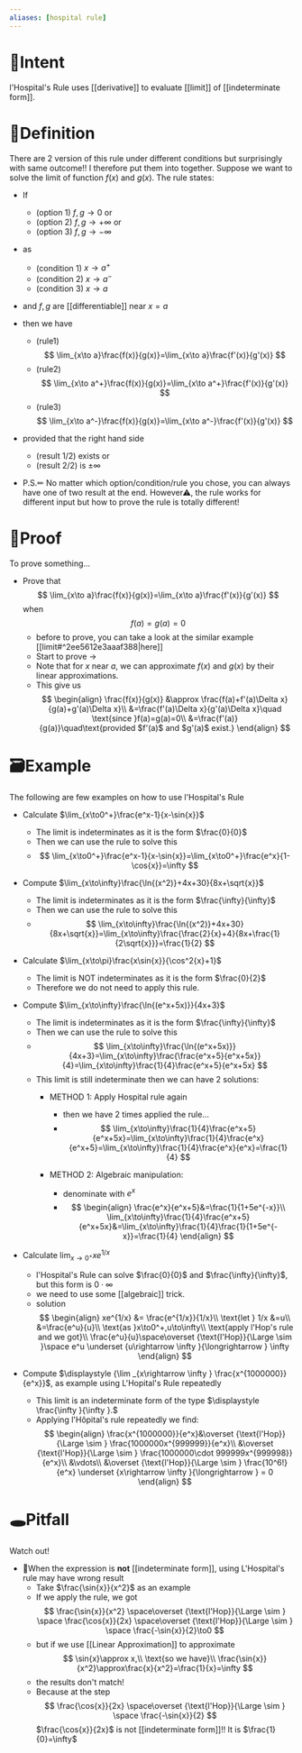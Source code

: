 ```yaml
---
aliases: [hospital rule]
---
```


# 🎯Intent
l'Hospital's Rule uses [[derivative]] to evaluate [[limit]] of [[indeterminate form]].

# 📝Definition
There are 2 version of this rule under different conditions but surprisingly with same outcome!! I therefore put them into together. Suppose we want to solve the limit of function $f(x)$ and $g(x)$. The rule states:
- If
    - (option 1) $f,g\to0$ or
    - (option 2) $f,g\to+\infty$ or
    - (option 3) $f,g\to-\infty$
    
- as
    - (condition 1) $x\to a^+$
    - (condition 2) $x\to a^-$
    - (condition 3) $x\to a$
    
- and $f,g$ are [[differentiable]] near $x=a$
- then we have
    - (rule1)
      $$
      \lim_{x\to a}\frac{f(x)}{g(x)}=\lim_{x\to a}\frac{f'(x)}{g'(x)}
      $$
    - (rule2)
      $$
      \lim_{x\to a^+}\frac{f(x)}{g(x)}=\lim_{x\to a^+}\frac{f'(x)}{g'(x)}
      $$
    - (rule3)
      $$
      \lim_{x\to a^-}\frac{f(x)}{g(x)}=\lim_{x\to a^-}\frac{f'(x)}{g'(x)}
      $$
    
- provided that the right hand side
    - (result 1/2) exists or
    - (result 2/2) is $\pm\infty$
    
- P.S.✏ No matter which option/condition/rule you chose, you can always have one of two result at the end. However⚠, the rule works for different input but how to prove the rule is totally different!

# 📏Proof 
To prove something...
- Prove that
  $$
  \lim_{x\to a}\frac{f(x)}{g(x)}=\lim_{x\to a}\frac{f'(x)}{g'(x)}
  $$
  when
  $$
  f(a)=g(a)=0
  $$
    - before to prove, you can take a look at the similar example [[limit#^2ee5612e3aaaf388|here]]
    - Start to prove ->
    - Note that for $x$ near $a$, we can approximate $f(x)$ and $g(x)$ by their linear approximations.
    - This give us
      $$
      \begin{align}
      \frac{f(x)}{g(x)} &\approx \frac{f(a)+f'(a)\Delta x}{g(a)+g'(a)\Delta x}\\
      &=\frac{f'(a)\Delta x}{g'(a)\Delta x}\quad \text{since }f(a)=g(a)=0\\
      &=\frac{f'(a)}{g(a)}\quad\text{provided $f'(a)$ and $g'(a)$ exist.}
      \end{align}
      $$
    
# 🗃Example
The following are few examples on how to use l'Hospital's Rule
- Calculate $\lim_{x\to0^+}\frac{e^x-1}{x-\sin{x}}$
    - The limit is indeterminates as it is the form $\frac{0}{0}$
    - Then we can use the rule to solve this
    - $$
      \lim_{x\to0^+}\frac{e^x-1}{x-\sin{x}}=\lim_{x\to0^+}\frac{e^x}{1-\cos{x}}=\infty
      $$
    
- Compute $\lim_{x\to\infty}\frac{\ln{(x^2)}+4x+30}{8x+\sqrt{x}}$
    - The limit is indeterminates as it is the form $\frac{\infty}{\infty}$
    - Then we can use the rule to solve this
    - $$
      \lim_{x\to\infty}\frac{\ln{(x^2)}+4x+30}{8x+\sqrt{x}}=\lim_{x\to\infty}\frac{\frac{2}{x}+4}{8x+\frac{1}{2\sqrt{x}}}=\frac{1}{2}
      $$
    
- Calculate $\lim_{x\to\pi}\frac{x\sin{x}}{\cos^2{x}+1}$
    - The limit is NOT indeterminates as it is the form $\frac{0}{2}$
    - Therefore we do not need to apply this rule.
    
- Compute $\lim_{x\to\infty}\frac{\ln{(e^x+5x)}}{4x+3}$
    - The limit is indeterminates as it is the form $\frac{\infty}{\infty}$
    - Then we can use the rule to solve this
    - $$
      \lim_{x\to\infty}\frac{\ln{(e^x+5x)}}{4x+3}=\lim_{x\to\infty}\frac{\frac{e^x+5}{e^x+5x}}{4}=\lim_{x\to\infty}\frac{1}{4}\frac{e^x+5}{e^x+5x}
      $$
    - This limit is still indeterminate then we can have 2 solutions:
        - METHOD 1: Apply Hospital rule again
            - then we have 2 times applied the rule...
            - $$
              \lim_{x\to\infty}\frac{1}{4}\frac{e^x+5}{e^x+5x}=\lim_{x\to\infty}\frac{1}{4}\frac{e^x}{e^x+5}=\lim_{x\to\infty}\frac{1}{4}\frac{e^x}{e^x}=\frac{1}{4}
              $$
            
        - METHOD 2: Algebraic manipulation:
            - denominate with $e^x$
            - $$
              \begin{align}
              \frac{e^x}{e^x+5}&=\frac{1}{1+5e^{-x}}\\
              \lim_{x\to\infty}\frac{1}{4}\frac{e^x+5}{e^x+5x}&=\lim_{x\to\infty}\frac{1}{4}\frac{1}{1+5e^{-x}}=\frac{1}{4}
              \end{align}
              $$
            
- Calculate $\lim_{x\to0^+}xe^{1/x}$
    - l'Hospital's Rule can solve $\frac{0}{0}$ and $\frac{\infty}{\infty}$, but this form is $0\cdot\infty$
    - we need to use some [[algebraic]] trick.
    - solution
      $$
      \begin{align}
      xe^{1/x} &= \frac{e^{1/x}}{1/x}\\ 
      \text{let } 1/x &=u\\
      &=\frac{e^u}{u}\\
      \text{as }x\to0^+,u\to\infty\\
      \text{apply l'Hop's rule and we got}\\
      \frac{e^u}{u}\space\overset {\text{l'Hop}}{\Large \sim }\space e^u \underset {u\rightarrow \infty }{\longrightarrow } \infty
      \end{align}
      $$
    
- Compute $\displaystyle {\lim _{x\rightarrow \infty } \frac{x^{1000000}}{e^x}}$, as example using L'Hopital's Rule repeatedly
    - This limit is an indeterminate form of the type $\displaystyle \frac{\infty }{\infty }.$
    - Applying l'Hôpital's rule repeatedly we find:
      $$
      \begin{align}
      \frac{x^{1000000}}{e^x}&\overset {\text{l'Hop}}{\Large \sim } \frac{1000000x^{999999}}{e^x}\\
      &\overset {\text{l'Hop}}{\Large \sim } \frac{1000000\cdot 999999x^{999998}}{e^x}\\
      &\vdots\\
      &\overset {\text{l'Hop}}{\Large \sim } \frac{10^6!}{e^x} \underset {x\rightarrow \infty }{\longrightarrow } = 0
      \end{align}
      $$
    
# 🕳Pitfall
Watch out!
- 📌When the expression is **not** [[indeterminate form]], using L'Hospital's rule may have wrong result
    - Take $\frac{\sin{x}}{x^2}$ as an example
    - If we apply the rule, we got
      $$
      \frac{\sin{x}}{x^2} 
      \space\overset {\text{l'Hop}}{\Large \sim } \space
      \frac{\cos{x}}{2x}
      \space\overset {\text{l'Hop}}{\Large \sim } \space
      \frac{-\sin{x}}{2}\to0
      $$
    - but if we use [[Linear Approximation]] to approximate
      $$
      \sin{x}\approx x,\\
      \text{so we have}\\
      \frac{\sin{x}}{x^2}\approx\frac{x}{x^2}=\frac{1}{x}=\infty
      $$
    - the results don't match!
    - Because at the step
      $$
      \frac{\cos{x}}{2x}
      \space\overset {\text{l'Hop}}{\Large \sim } \space
      \frac{-\sin{x}}{2}
      $$
      $\frac{\cos{x}}{2x}$ is not [[indeterminate form]]!! It is $\frac{1}{0}=\infty$
    
